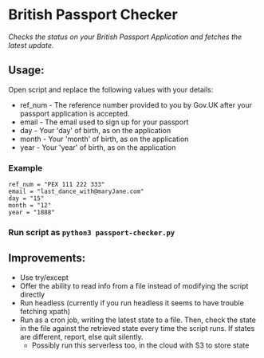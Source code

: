 # British Passport Checker
_Checks the status on your British Passport Application and fetches the latest update._

## Usage:
Open script and replace the following values with your details:

* ref_num - The reference number provided to you by Gov.UK after your passport application is accepted.
* email   - The email used to sign up for your passport
* day     - Your 'day' of birth, as on the application
* month   - Your 'month' of birth, as on the application
* year    - Your 'year' of birth, as on the application

### Example
```
ref_num = "PEX 111 222 333"
email = "last_dance_with@maryJane.com"
day = "15"
month = "12"
year = "1888"
```

### Run script as ```python3 passport-checker.py```

## Improvements:
* Use try/except
* Offer the ability to read info from a file instead of modifying the script directly
* Run headless (currently if you run headless it seems to have trouble fetching xpath)
* Run as a cron job, writing the latest state to a file. Then, check the state in the file against the retrieved state every time the script runs. If states are different, report, else quit silently.
  * Possibly run this serverless too, in the cloud with S3 to store state

